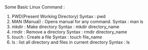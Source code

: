 Some Basic Linux Command :

1. PWD(Present Working Directory) 
  Syntax : pwd 
2. MAN (Manual) : Opens manual for any command.
  Syntax : man ls 
3. mkdir : Make directory
  Syntax : mkdir directory_name
4. rmdir : Remove a directory
    Syntax : rmdir directory_name
5. touch : Create a file
   Syntax : touch file_name
6. ls : list all directory and files in current directory
   Syntax : ls
